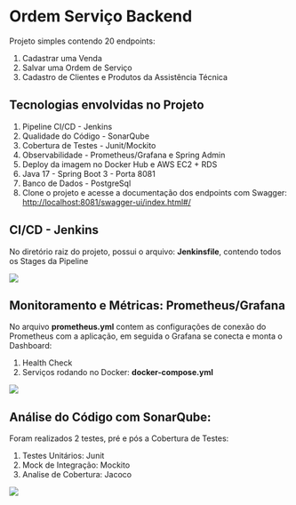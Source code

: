 <H1>Ordem Serviço Backend</h1>
<p>Projeto simples contendo 20 endpoints:</p>
<ol>
  <li>Cadastrar uma Venda</li>
  <li>Salvar uma Ordem de Serviço</li>
  <li>Cadastro de Clientes e Produtos da Assistência Técnica</li>
</ol>
<H2>Tecnologias envolvidas no Projeto</h2>
<ol>
  <li>Pipeline CI/CD - Jenkins</li>
  <li>Qualidade do Código - SonarQube</li>
  <li>Cobertura de Testes - Junit/Mockito</li>
  <li>Observabilidade - Prometheus/Grafana e Spring Admin</li>
  <li>Deploy da imagem no Docker Hub e AWS EC2 + RDS</li>
  <li>Java 17 - Spring Boot 3 - Porta 8081</li>
  <li>Banco de Dados - PostgreSql</li>
  <li>Clone o projeto e acesse a documentação dos endpoints com Swagger: <a href="http://localhost:8081/swagger-ui/index.html#/">http://localhost:8081/swagger-ui/index.html#/</a></li>
</ol>
<H2>CI/CD - Jenkins</h2>
<p>No diretório raiz do projeto, possui o arquivo: <b>Jenkinsfile</b>, contendo todos os Stages da Pipeline</p>
<img src="https://github.com/GuilhermeJWT/ordem-servico-backend/assets/63434009/7c7ccfef-7449-445c-9e7c-f0e02852571f)](https://github.com/GuilhermeJWT/ordem-servico-backend/assets/63434009/7c7ccfef-7449-445c-9e7c-f0e02852571f">
<H2>Monitoramento e Métricas: Prometheus/Grafana</H2>
<p>No arquivo <b>prometheus.yml</b> contem as configurações de conexão do Prometheus com a aplicação, em seguida o Grafana se conecta e monta o Dashboard: </p>
<ol>
  <li>Health Check</li>
  <li>Serviços rodando no Docker: <b>docker-compose.yml</b></li>
</ol>
<img src="https://github.com/GuilhermeJWT/ordem-servico-backend/assets/63434009/ca9fbdd9-5d3d-4c32-9a00-2a8fa6d9db6f">
<H2>Análise do Código com SonarQube:</H2>
<p>Foram realizados 2 testes, pré e pós a Cobertura de Testes:</p>
<ol>
  <li>Testes Unitários: Junit</li>
  <li>Mock de Integração: Mockito</li>
  <li>Analise de Cobertura: Jacoco</li>
</ol>
<img src="https://github.com/GuilhermeJWT/ordem-servico-backend/assets/63434009/7a494949-a264-4c13-b238-b88fc2cebb35">
